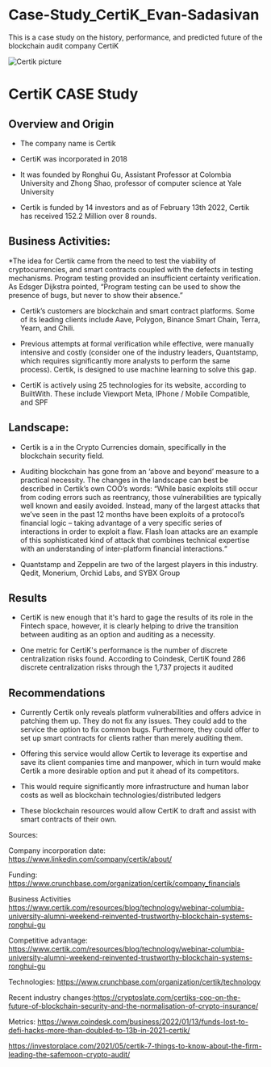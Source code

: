 # Case-Study_CertiK_Evan-Sadasivan
This is a case study on the history, performance, and predicted future of the blockchain audit company CertiK

![Certik picture](https://www.altcoinbuzz.io/wp-content/uploads/2021/12/Certik.jpg)

# CertiK CASE Study

## Overview and Origin

* The company name is Certik

* CertiK was incorporated in 2018  

* It was founded by Ronghui Gu, Assistant Professor at Colombia University and Zhong Shao, professor of computer science at Yale University

* Certik is funded by 14 investors and as of February 13th 2022, Certik has received 152.2 Million over 8 rounds. 	


## Business Activities:

*The idea for Certik came from the need to test the viability of cryptocurrencies, and smart contracts coupled with the defects in testing mechanisms. Program testing provided an insufficient certainty verification. As Edsger Dijkstra pointed, “Program testing can be used to show the presence of bugs, but never to show their absence.” 

* Certik’s customers are blockchain and smart contract platforms. Some of its leading clients include Aave, Polygon, Binance Smart Chain, Terra, Yearn, and Chili. 

* Previous attempts at formal verification while effective, were manually intensive and costly (consider one of the industry leaders, Quantstamp, which requires significantly more analysts to perform the same process). Certik, is designed to use machine learning to solve this gap.

* CertiK is actively using 25 technologies for its website, according to BuiltWith. These include Viewport Meta, IPhone / Mobile Compatible, and SPF

## Landscape:

* Certik is a in the Crypto Currencies domain, specifically in the blockchain security field.

* Auditing blockchain has gone from an ‘above and beyond’ measure to a practical necessity. The changes in the landscape can best be described in Certik’s own COO’s words: “While basic exploits still occur from coding errors such as reentrancy, those vulnerabilities are typically well known and easily avoided. Instead, many of the largest attacks that we’ve seen in the past 12 months have been exploits of a protocol’s financial logic – taking advantage of a very specific series of interactions in order to exploit a flaw. Flash loan attacks are an example of this sophisticated kind of attack that combines technical expertise with an understanding of inter-platform financial interactions.“

* Quantstamp and Zeppelin are two of the largest players in this industry. Qedit, Monerium, Orchid Labs, and SYBX Group 

## Results

* CertiK is new enough that it's hard to gage the results of its role in the Fintech space, however, it is clearly helping to drive the transition between auditing as an option and auditing as a necessity.

* One metric for CertiK's performance is the number of discrete centralization risks found. According to Coindesk, CertiK found 286 discrete centralization risks through the 1,737 projects it audited

## Recommendations

* Currently Certik only reveals platform vulnerabilities and offers advice in patching them up. They do not fix any issues. They could add to the service the option to fix common bugs. Furthermore, they could offer to set up smart contracts for clients rather than merely auditing them.

* Offering this service would allow Certik to leverage its expertise and save its client companies time and manpower, which in turn would make Certik a more desirable option and put it ahead of its competitors.


* This would require significantly more infrastructure and human labor costs as well as blockchain technologies/distributed ledgers


* These blockchain resources would allow CertiK to draft and assist with smart contracts of their own.



Sources: 

Company incorporation date: https://www.linkedin.com/company/certik/about/

Funding: https://www.crunchbase.com/organization/certik/company_financials

Business Activities https://www.certik.com/resources/blog/technology/webinar-columbia-university-alumni-weekend-reinvented-trustworthy-blockchain-systems-ronghui-gu

Competitive advantage: https://www.certik.com/resources/blog/technology/webinar-columbia-university-alumni-weekend-reinvented-trustworthy-blockchain-systems-ronghui-gu

Technologies: https://www.crunchbase.com/organization/certik/technology

Recent industry changes:https://cryptoslate.com/certiks-coo-on-the-future-of-blockchain-security-and-the-normalisation-of-crypto-insurance/

Metrics: https://www.coindesk.com/business/2022/01/13/funds-lost-to-defi-hacks-more-than-doubled-to-13b-in-2021-certik/

https://investorplace.com/2021/05/certik-7-things-to-know-about-the-firm-leading-the-safemoon-crypto-audit/
